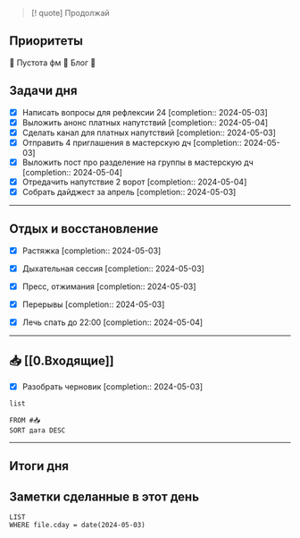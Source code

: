 > [! quote] Продолжай
> 

## Приоритеты
🔴 Пустота фм
🔴 Блог
🔴

## Задачи дня
- [x] Написать вопросы для рефлексии 24  [completion:: 2024-05-03]
- [x] Выложить анонс платных напутствий  [completion:: 2024-05-04]
- [x] Сделать канал для платных напутствий  [completion:: 2024-05-03]
- [x] Отправить 4 приглашения в мастерскую дч  [completion:: 2024-05-03]
- [x] Выложить пост про разделение на группы в мастерскую дч  [completion:: 2024-05-04]
- [x] Отредачить напутствие 2 ворот  [completion:: 2024-05-04]
- [x] Собрать дайджест за апрель  [completion:: 2024-05-03]

---
## Отдых и восстановление
- [x] Растяжка  [completion:: 2024-05-03]
- [x] Дыхательная сессия  [completion:: 2024-05-03]
- [x] Пресс, отжимания  [completion:: 2024-05-03]
- [x] Перерывы  [completion:: 2024-05-03]
- [x] Лечь спать до 22:00  [completion:: 2024-05-04]


---
## 📥 [[0.Входящие]]
- [x] Разобрать черновик  [completion:: 2024-05-03]



```dataview
list
	
FROM #📥
SORT дата DESC
```


---
## Итоги дня





## Заметки сделанные в этот день
```dataview
LIST
WHERE file.cday = date(2024-05-03)
```

